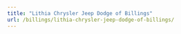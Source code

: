 ```yaml
---
title: "Lithia Chrysler Jeep Dodge of Billings"
url: /billings/lithia-chrysler-jeep-dodge-of-billings/
---
```

